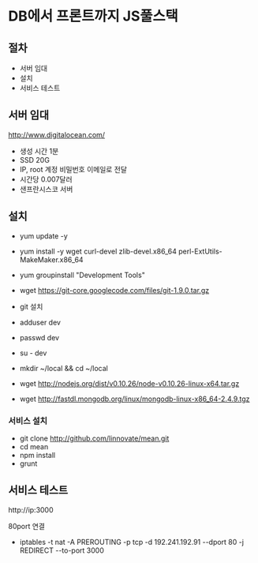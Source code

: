# DB에서 프론트까지 JS풀스택

## 절차
* 서버 임대
* 설치
* 서비스 테스트

## 서버 임대
http://www.digitalocean.com/
* 생성 시간 1분
* SSD 20G
* IP, root 계정 비밀번호 이메일로 전달
* 시간당 0.007달러
* 샌프란시스코 서버

## 설치
* yum update -y
* yum install -y wget curl-devel zlib-devel.x86_64 perl-ExtUtils-MakeMaker.x86_64
* yum groupinstall "Development Tools"
* wget https://git-core.googlecode.com/files/git-1.9.0.tar.gz
* git 설치
* adduser dev
* passwd dev
* su - dev

* mkdir ~/local && cd ~/local
* wget http://nodejs.org/dist/v0.10.26/node-v0.10.26-linux-x64.tar.gz
* wget http://fastdl.mongodb.org/linux/mongodb-linux-x86_64-2.4.9.tgz

### 서비스 설치
* git clone http://github.com/linnovate/mean.git
* cd mean
* npm install
* grunt

## 서비스 테스트
http://ip:3000

80port 연결
* iptables -t nat -A PREROUTING -p tcp -d 192.241.192.91 --dport 80 -j REDIRECT --to-port 3000

